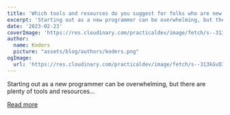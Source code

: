 ```yaml
---
title: 'Which tools and resources do you suggest for folks who are new to programming?'
excerpt: 'Starting out as a new programmer can be overwhelming, but there are plenty of tools and resources...'
date: '2023-02-23'
coverImage: 'https://res.cloudinary.com/practicaldev/image/fetch/s--313kGvDI--/c_imagga_scale,f_auto,fl_progressive,h_420,q_auto,w_1000/https://dev-to-uploads.s3.amazonaws.com/uploads/articles/zoclmholk7a1tl8indtp.png'
author:
  name: Koders
  picture: "assets/blog/authors/koders.png"
ogImage:
  url: 'https://res.cloudinary.com/practicaldev/image/fetch/s--313kGvDI--/c_imagga_scale,f_auto,fl_progressive,h_420,q_auto,w_1000/https://dev-to-uploads.s3.amazonaws.com/uploads/articles/zoclmholk7a1tl8indtp.png'
---
```


Starting out as a new programmer can be overwhelming, but there are plenty of tools and resources...

[Read more](https://dev.to/codenewbieteam/which-tools-and-resources-do-you-suggest-for-folks-who-are-new-to-programming-4pd3)
